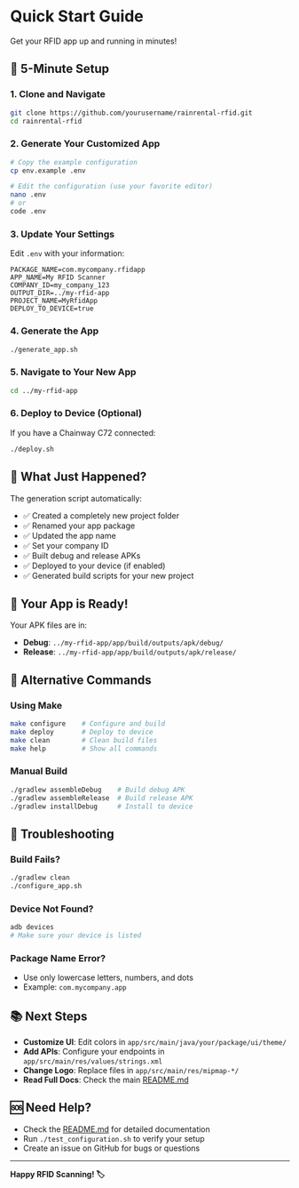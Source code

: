 # Quick Start Guide

Get your RFID app up and running in minutes!

## 🚀 5-Minute Setup

### 1. Clone and Navigate
```bash
git clone https://github.com/yourusername/rainrental-rfid.git
cd rainrental-rfid
```

### 2. Generate Your Customized App
```bash
# Copy the example configuration
cp env.example .env

# Edit the configuration (use your favorite editor)
nano .env
# or
code .env
```

### 3. Update Your Settings
Edit `.env` with your information:
```env
PACKAGE_NAME=com.mycompany.rfidapp
APP_NAME=My RFID Scanner
COMPANY_ID=my_company_123
OUTPUT_DIR=../my-rfid-app
PROJECT_NAME=MyRfidApp
DEPLOY_TO_DEVICE=true
```

### 4. Generate the App
```bash
./generate_app.sh
```

### 5. Navigate to Your New App
```bash
cd ../my-rfid-app
```

### 6. Deploy to Device (Optional)
If you have a Chainway C72 connected:
```bash
./deploy.sh
```

## 🎯 What Just Happened?

The generation script automatically:
- ✅ Created a completely new project folder
- ✅ Renamed your app package
- ✅ Updated the app name
- ✅ Set your company ID
- ✅ Built debug and release APKs
- ✅ Deployed to your device (if enabled)
- ✅ Generated build scripts for your new project

## 📱 Your App is Ready!

Your APK files are in:
- **Debug**: `../my-rfid-app/app/build/outputs/apk/debug/`
- **Release**: `../my-rfid-app/app/build/outputs/apk/release/`

## 🔧 Alternative Commands

### Using Make
```bash
make configure    # Configure and build
make deploy       # Deploy to device
make clean        # Clean build files
make help         # Show all commands
```

### Manual Build
```bash
./gradlew assembleDebug    # Build debug APK
./gradlew assembleRelease  # Build release APK
./gradlew installDebug     # Install to device
```

## 🐛 Troubleshooting

### Build Fails?
```bash
./gradlew clean
./configure_app.sh
```

### Device Not Found?
```bash
adb devices
# Make sure your device is listed
```

### Package Name Error?
- Use only lowercase letters, numbers, and dots
- Example: `com.mycompany.app`

## 📚 Next Steps

- **Customize UI**: Edit colors in `app/src/main/java/your/package/ui/theme/`
- **Add APIs**: Configure your endpoints in `app/src/main/res/values/strings.xml`
- **Change Logo**: Replace files in `app/src/main/res/mipmap-*/`
- **Read Full Docs**: Check the main [README.md](README.md)

## 🆘 Need Help?

- Check the [README.md](README.md) for detailed documentation
- Run `./test_configuration.sh` to verify your setup
- Create an issue on GitHub for bugs or questions

---

**Happy RFID Scanning! 🏷️** 